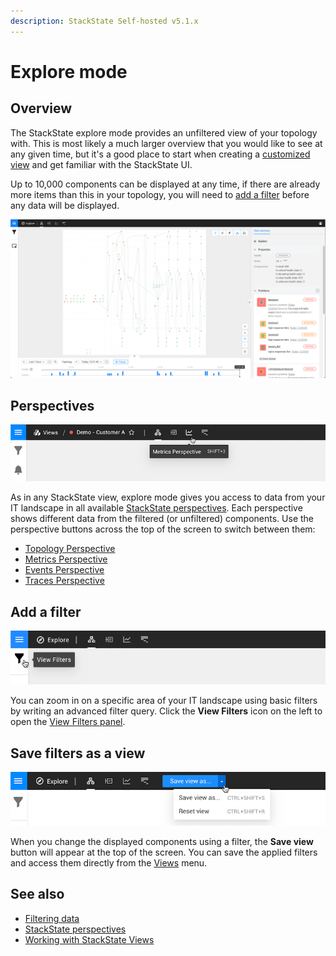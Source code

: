 ```yaml
---
description: StackState Self-hosted v5.1.x 
---
```


# Explore mode

## Overview

The StackState explore mode provides an unfiltered view of your topology with. This is most likely a much larger overview that you would like to see at any given time, but it's a good place to start when creating a [customized view](views/about_views.md) and get familiar with the StackState UI.

Up to 10,000 components can be displayed at any time, if there are already more items than this in your topology, you will need to [add a filter](explore_mode.md#add-a-filter) before any data will be displayed.

![Explore mode](../../.gitbook/assets/v51_explore_mode.png)

## Perspectives

![Perspectives](../../.gitbook/assets/v51_perspective_buttons.png)

As in any StackState view, explore mode gives you access to data from your IT landscape in all available [StackState perspectives](../concepts/perspectives.md). Each perspective shows different data from the filtered \(or unfiltered\) components. Use the perspective buttons across the top of the screen to switch between them:

* [Topology Perspective](perspectives/topology-perspective.md)
* [Metrics Perspective](perspectives/metrics-perspective.md)
* [Events Perspective](perspectives/events_perspective.md)
* [Traces Perspective](perspectives/traces-perspective.md)

## Add a filter

![View Filters](../../.gitbook/assets/v51_view_filters.png)

You can zoom in on a specific area of your IT landscape using basic filters by writing an advanced filter query. Click the **View Filters** icon on the left to open the [View Filters panel](filters.md).

## Save filters as a view

![Save view as](../../.gitbook/assets/v51_save_view_as.png)

When you change the displayed components using a filter, the **Save view** button will appear at the top of the screen. You can save the applied filters and access them directly from the [Views](views/about_views.md) menu.

## See also

* [Filtering data](filters.md)
* [StackState perspectives](../concepts/perspectives.md)
* [Working with StackState Views](views/about_views.md)
